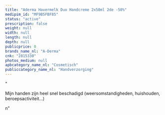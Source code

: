 ```yaml
---
title: "Aderma Havermelk Duo Handcreme 2x50ml 2de -50%"
medipim_id: "MF9B5FBF85"
status: "active"
prescription: false
weight: null
width: null
length: null
depth: null
publicprice: 0
brands_name_nl: "A-Derma"
cnk: "2815330"
photos_medium: null
apbcategory_name_nl: "Cosmetisch"
publiccategory_name_nl: "Handverzorging"
---
```

"<p>Mijn handen zijn heel snel beschadigd (weersomstandigheden, huishouden, beroepsactiviteit…)</p>n"
